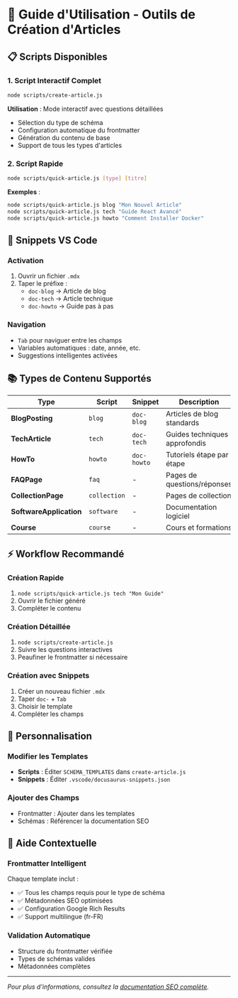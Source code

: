 # 🚀 Guide d'Utilisation - Outils de Création d'Articles

## 📋 Scripts Disponibles

### 1. Script Interactif Complet
```bash
node scripts/create-article.js
```

**Utilisation** : Mode interactif avec questions détaillées
- Sélection du type de schéma
- Configuration automatique du frontmatter
- Génération du contenu de base
- Support de tous les types d'articles

### 2. Script Rapide
```bash
node scripts/quick-article.js [type] [titre]
```

**Exemples** :
```bash
node scripts/quick-article.js blog "Mon Nouvel Article"
node scripts/quick-article.js tech "Guide React Avancé"
node scripts/quick-article.js howto "Comment Installer Docker"
```

## 🎯 Snippets VS Code

### Activation
1. Ouvrir un fichier `.mdx` 
2. Taper le préfixe :
   - `doc-blog` → Article de blog
   - `doc-tech` → Article technique
   - `doc-howto` → Guide pas à pas

### Navigation
- `Tab` pour naviguer entre les champs
- Variables automatiques : date, année, etc.
- Suggestions intelligentes activées

## 📚 Types de Contenu Supportés

| Type | Script | Snippet | Description |
|------|--------|---------|-------------|
| **BlogPosting** | `blog` | `doc-blog` | Articles de blog standards |
| **TechArticle** | `tech` | `doc-tech` | Guides techniques approfondis |
| **HowTo** | `howto` | `doc-howto` | Tutoriels étape par étape |
| **FAQPage** | `faq` | - | Pages de questions/réponses |
| **CollectionPage** | `collection` | - | Pages de collection |
| **SoftwareApplication** | `software` | - | Documentation logiciel |
| **Course** | `course` | - | Cours et formations |

## ⚡ Workflow Recommandé

### Création Rapide
1. `node scripts/quick-article.js tech "Mon Guide"`
2. Ouvrir le fichier généré
3. Compléter le contenu

### Création Détaillée
1. `node scripts/create-article.js`
2. Suivre les questions interactives
3. Peaufiner le frontmatter si nécessaire

### Création avec Snippets
1. Créer un nouveau fichier `.mdx`
2. Taper `doc-` + `Tab`
3. Choisir le template
4. Compléter les champs

## 🔧 Personnalisation

### Modifier les Templates
- **Scripts** : Éditer `SCHEMA_TEMPLATES` dans `create-article.js`
- **Snippets** : Éditer `.vscode/docusaurus-snippets.json`

### Ajouter des Champs
- Frontmatter : Ajouter dans les templates
- Schémas : Référencer la documentation SEO

## 📖 Aide Contextuelle

### Frontmatter Intelligent
Chaque template inclut :
- ✅ Tous les champs requis pour le type de schéma
- ✅ Métadonnées SEO optimisées
- ✅ Configuration Google Rich Results
- ✅ Support multilingue (fr-FR)

### Validation Automatique
- Structure du frontmatter vérifiée
- Types de schémas valides
- Métadonnées complètes

---

*Pour plus d'informations, consultez la [documentation SEO complète](./blog/2025/08/29/seotools/index.mdx).*
